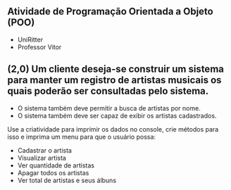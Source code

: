 ## Atividade de Programação Orientada a Objeto (POO)

- UniRitter
- Professor Vitor

## (2,0) Um cliente deseja-se construir um sistema para manter um registro de artistas musicais os quais poderão ser consultadas pelo sistema.

- O sistema também deve permitir a busca de artistas por nome.
- O sistema também deve ser capaz de exibir os artistas cadastrados.

Use a criatividade para imprimir os dados no console, crie métodos para isso e imprima um menu para que o usuário possa:
- Cadastrar o artista
- Visualizar artista
- Ver quantidade de artistas
- Apagar todos os artistas
- Ver total de artistas e seus álbuns
